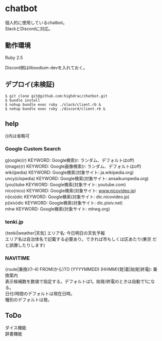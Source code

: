 # chatbot

個人的に使用しているchatbot。  
SlackとDiscordに対応。  

## 動作環境

Ruby 2.5  
  
Discord側はlibsodium-devを入れておく。  

## デプロイ(未検証)

```
$ git clone git@github.com:highdrac/chatbot.git
$ bundle install
$ nohup bundle exec ruby ./slack/client.rb &
$ nohup bundle exec ruby ./discord/client.rb &
```

## help

()内は省略可

### Google Custom Search

g(oogle)(r) KEYWORD: Google検索(r: ランダム、デフォルトはoff)  
i(mage)(r) KEYWORD: Google画像検索(r: ランダム、デフォルトはoff)  
wiki(pedia) KEYWORD: Google検索(対象サイト: ja.wikipedia.org)  
uncy(clopedia) KEYWORD: Google検索(対象サイト: ansaikuropedia.org)  
(you)tube KEYWORD: Google検索(対象サイト: youtube.com)  
nico(nico) KEYWORD: Google検索(対象サイト: www.nicovideo.jp)  
n(ico)dic KEYWORD: Google検索(対象サイト: dic.nicovideo.jp)  
p(ixiv)dic KEYWORD: Google検索(対象サイト: dic.pixiv.net)  
mhw KEYWORD: Google検索(対象サイト: mhwg.org)  

### tenki.jp

{tenki|weather|天気] エリア名: 今日明日の天気予報  
エリア名は自治体名で記載する必要あり。できれば市もしくは区あたり(東京 だと誤爆したりします)

### NAVITIME

{route|乗換}(1-4) FROM(から)TO (YYYYMMDD) (HHMM)(発|着|始発|終電): 乗換案内  
表示候補数を数値で指定する。デフォルトは1。始発/終電のときは自動で1になる。  
日付/時間のデフォルトは現在日時。  
種別のデフォルトは発。  

## ToDo

ダイス機能  
辞書機能  

